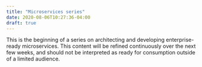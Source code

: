 ```yaml
---
title: "Microservices series"
date: 2020-08-06T10:27:36-04:00
draft: true
---
```


This is the beginning of a series on architecting and developing enterprise-ready microservices. This content will be refined continuously over the next few weeks, and should not be interpreted as ready for consumption outside of a limited audience.


